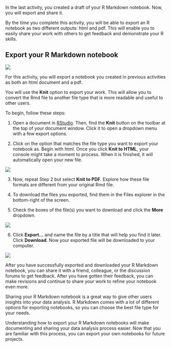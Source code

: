
In the last activity, you created a draft of your R Markdown notebook. Now, you will export and share it. 

By the time you complete this activity, you will be able to export an R notebook as two different outputs: html and pdf. This will enable you to easily share your work with others to get feedback and demonstrate your R skills.

## Export your R Markdown notebook

![](https://d3c33hcgiwev3.cloudfront.net/imageAssetProxy.v1/TOqxzuNFR2eqsc7jRVdnKg_a3c6611d874f403a923e10406b4f38a9_image4.png?expiry=1629244800000&hmac=i37fiDdnUQd2Nl-sRQmvuQ91_-m7N2ZAqfYpRXs-uQU)

For this activity, you will export a notebook you created in previous activities as both an html document and a pdf. 

You will use the **Knit** option to export your work. This will allow you to convert the Rmd file to another file type that is more readable and useful to other users. 

To begin, follow these steps:

1. Open a document in [RStudio](https://rstudio.cloud/ "RStudio Cloud"). Then, find the **Knit** button on the toolbar at the top of your document window. Click it to open a dropdown menu with a few export options. 

2. Click on the option that matches the file type you want to export your notebook as. Begin with html. Once you click **Knit to HTML**, your console might take a moment to process. When it is finished, it will automatically open your new file.

![](https://d3c33hcgiwev3.cloudfront.net/imageAssetProxy.v1/xWf5XcLKSHmn-V3Cymh5Ww_3272194bab8e4d12852b3c53bdf7adfd_Screenshot-2021-02-19-11.02.28-AM.png?expiry=1629331200000&hmac=SCJR4YSZfqGinJd5bGayp1zuL5IPzm_LMSNqTrjtkk4)

3. Now, repeat Step 2 but select **Knit to PDF**. Explore how these file formats are different from your original Rmd file.

4. To download the files you exported, find them in the Files explorer in the bottom-right of the screen.

5. Check the boxes of the file(s) you want to download and click the **More** dropdown.

![](https://d3c33hcgiwev3.cloudfront.net/imageAssetProxy.v1/RE38u1I4RPeN_LtSOJT3_Q_1ac0121d16f54dbf82723e7a8cdb42f1_Export.png?expiry=1629331200000&hmac=gm3Jxa_NTgnina_QelkiJqeGPKTYjASTXg8AyzXI3nc)

6. Click **Export…** and name the file by a title that will help you find it later. Click **Download**. Now your exported file will be downloaded to your computer.

![](https://d3c33hcgiwev3.cloudfront.net/imageAssetProxy.v1/hDOWB9JlR7-zlgfSZQe_pA_ea59a87058384a16a09c55f0bd0505f1_Export2.png?expiry=1629331200000&hmac=n3kZml1wvpWV0YpQTHqxZpWa7z1kHrwtOHVCQ3tjpbU)

After you have successfully exported and downloaded your R Markdown notebook, you can share it with a friend, colleague, or the discussion forums to get feedback. After you have gotten their feedback, you can make revisions and continue to share your work to refine your notebook even more. 

Sharing your R Markdown notebook is a great way to give other users insights into your data analysis. R Markdown comes with a lot of different options for exporting notebooks, so you can choose the best file type for your needs.

Understanding how to export your R Markdown notebooks will make documenting and sharing your data analysis process easier. Now that you are familiar with this process, you can export your own notebooks for future projects.